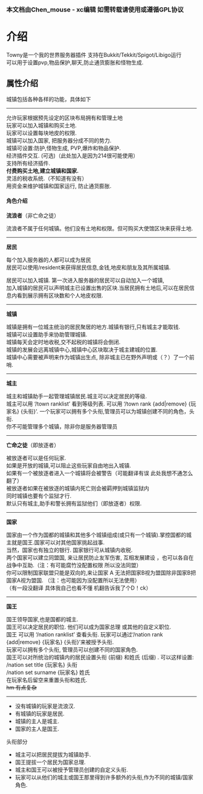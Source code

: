 ### 本文档由Chen_mouse - xc编辑 如需转载请使用或遵循GPL协议

# 介绍

Towny是一个我的世界服务器插件 支持在Bukkit/Tekkit/Spigot/Libigo运行   
可以用于设置pvp,物品保护,聊天,防止通货膨胀和怪物生成.

## 属性介绍

城镇包括各种各样的功能，具体如下

---
<!-- 你个偷看文档源码的傻逼-->
允许玩家根据预先设定的区块布局拥有和管理土地   
玩家可以加入城镇和购买土地.   
玩家可以设置每块地皮的权限.   
城镇可以加入国家, 把服务器分成不同的势力.   
城镇可设置:防护,怪物生成, PVP,爆炸和物品保护.   
经济插件交互. (可选)（此处加入是因为214很可能使用）   
支持所有经济插件.   
**付费购买土地,建立城镇和国家.**   
灵活的税收系统.（不知道有没有）   
用资金来维护城镇和国家运行, 防止通货膨胀.   

#### 角色介绍

**流浪者**（非亡命之徒）

流浪者不属于任何城镇。他们没有土地和权限。但可购买大使馆区块来获得土地.

---
<!-- 你个偷看文档源码的傻逼-->
**居民**

每个加入服务器的人都可以成为居民   
居民可以使用/resident来获得居民信息,金钱,地皮和朋友及其所属城镇.   

居民可以加入城镇. 第一次进入服务器的居民可以自动加入一个城镇,   
加入城镇的居民可以声明城主已设置出售的区块.当居民拥有土地后,可以在居民信息内看到展示拥有区块数和个人地皮权限.   

---
<!-- 你个偷看文档源码的傻逼-->
**城镇**

城镇是拥有一位城主统治的居民聚居的地方.城镇有银行,只有城主才能取钱.   
城镇可以设置助手来协助管理城镇.   
城镇每天会定时地收税,交不起税的城镇将会倒闭.   
城镇的发展会远离城镇中心,城镇中心区块取决于城主建城的位置.   
城镇中心需要被声明来作为城镇出生点, 除非城主已在野外声明或（？）了一个前哨.   

---
<!-- 你个偷看文档源码的傻逼-->
**城主**

城主和城镇助手一起管理城镇居民.城主可以决定居民的等级.    
城主可以用 ‘/town ranklist’ 看到等级列表. 可以用 ‘/town rank {add|remove} {玩家名} {头衔}’. 一个玩家可以拥有多个头衔,管理员可以为城镇创建不同的角色，头衔.    
你不可能管理多个城镇，除非你是服务器管理员    

---
<!-- 你个偷看文档源码的傻逼-->
**亡命之徒**（即放逐者）

被放逐者可以是任何玩家.   
如果是开放的城镇,可以阻止这些玩家自由地出入城镇.  
如果有一个被放逐者进入一个城镇将会被警告（可能翻译有误 此处我想不通怎么翻了）   
被放逐者如果在被放逐的城镇内死亡则会被羁押到城镇监狱内   
同时城镇也要有个监狱才行.   
默认只有城主,助手和警长拥有监狱他们（即放逐者）权限.   

---
<!-- 你个偷看文档源码的傻逼-->
**国家**

国家由一个作为国都的城镇和其他多个城镇组成(或只有一个城镇).掌控国都的城主就是国王.国家可以对其他国家挑起战事.    
当然，国家也有独立的银行. 国家银行可从城镇内收税.    
两个国家可以建立同盟国, 来让居民防止友军伤害, 互相发展建设 ，也可以各自在战争中互助.（注：有可能腐竹没配置权限 所以没法同盟）    
你可以限制国家联盟只能是双向的,来让国家 A 无法把国家B视为盟国除非国家B把国家A视为盟国. （注：也可能因为没配置所以无法使用）    
（有一段没翻译 具体我自己也看不懂 机翻告诉我了个D！ck）   

---
<!-- 你个偷看文档源码的傻逼-->
**国王**

国王领导国家,也是国都的城主.   
国王可以决定居民的职位. 他们可以成为国家总理 或其他的自定义职位.     
国王 可以用 ‘/nation ranklist’ 查看头衔. 玩家可以通过‘/nation rank {add|remove} {玩家名} {头衔}’来被授予头衔.    
玩家可以拥有多个头衔, 管理员可以创建不同的国家角色.   
国王可以对所统治的城镇内的居民设置头衔 (前缀) 和姓氏 (后缀) . 可以这样设置:   
/nation set title {玩家名} 头衔   
/nation set surname {玩家名} 姓氏   
在玩家名后留空来重置头衔和姓氏.   
~~hm 有点复杂~~   

---
<!-- 你个偷看文档源码的傻逼-->

- 没有城镇的玩家是流浪汉.   
- 有城镇的玩家是居民.    
- 城镇的主人是城主.   
- 国家的主人是国王.   

头衔部分

- 城主可以把居民提拔为城镇助手.   
- 国王提拔一个居民为国家总理.   
- 城主和国王可以被授予管理员创建的自定义头衔.    
- 玩家可以从他们的城主或国王那里得到许多额外的头衔,作为不同的城镇/国家角色.    
